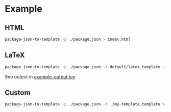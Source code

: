# Example


## HTML

```bash
package-json-to-template -p ./package.json > index.html
```
## LaTeX

```bash
package-json-to-template -p ./package.json -t default/latex.template --usebrackets > backlog.tex
```

See output in [example-output.tex](https://github.com/BrunnerLivio/package-json-to-template/blob/master/example-output.tex)

## Custom

```bash
package-json-to-template -p ./package.json -t ./my-template.template > backlog.tex
```